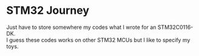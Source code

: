 # STM32 Journey

Just have to store somewhere my codes what I wrote for an STM32C0116-DK.  
I guess these codes works on other STM32 MCUs but I like to specify my toys.

